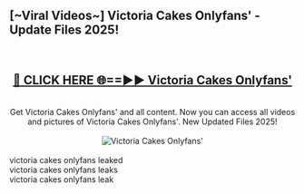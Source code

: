 <h2>[~Viral Videos~] Victoria Cakes Onlyfans' - Update Files 2025!</h2>
<br>
<div align="center">
<h2><a href="https://betterlinks.top/A2PfLJ" rel="nofollow">🔴 CLICK HERE 🌐==►► Victoria Cakes Onlyfans'</a></h2>
<br>
Get Victoria Cakes Onlyfans' and all content. Now you can access all videos and pictures of Victoria Cakes Onlyfans'. New Updated Files 2025!
<br>
<br>
<a href="https://betterlinks.top/A2PfLJ" rel="nofollow" data-target="animated-image.originalLink"><img src="https://i.ibb.co.com/WyWwxjT/player-gif2.gif" alt="Victoria Cakes Onlyfans'" style="max-width: 100%; display: inline-block;" data-target="animated-image.originalImage"></a>
</div>
<br>
victoria cakes onlyfans leaked<br>
victoria cakes onlyfans leaks<br>
victoria cakes onlyfans leak